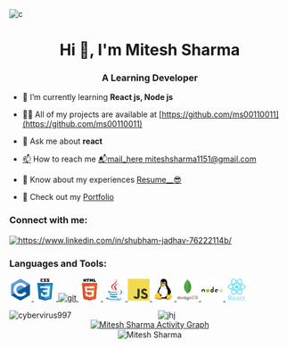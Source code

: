 <img src="https://wallpaperaccess.com/full/1102017.png" alt="c" width="80%" height="20%"/>

<h1 align="center">Hi 👋, I'm Mitesh Sharma</h1>
<h3 align="center">A Learning Developer</h3>

- 🌱 I’m currently learning **React js, Node js**

- 👨‍💻 All of my projects are available at [https://github.com/ms00110011](https://github.com/ms00110011)

- 💬 Ask me about **react**

- [📫](miteshsharma1151@gmail.com) How to reach me [📬mail_here miteshsharma1151@gmail.com](miteshsharma1151@gmail.com)

- 📄 Know about my experiences [Resume__😎](https://drive.google.com/file/d/1TzVxhXAMyLrq0jfdis2Ul3h_QR-1saYl/view?usp=sharing)

- 🤩 Check out my <a href="https://miteshsharma.netlify.app/" target="_blank">Portfolio</a>

<h3 align="left">Connect with me:</h3>
<p align="left">
<a href="https://www.linkedin.com/in/miteshsharma1/" target="blank"><img align="center" src="https://raw.githubusercontent.com/rahuldkjain/github-profile-readme-generator/master/src/images/icons/Social/linked-in-alt.svg" alt="https://www.linkedin.com/in/shubham-jadhav-76222114b/" height="30" width="40" /></a>
</p>

<h3 align="left">Languages and Tools:</h3>
<p align="left"> <a href="https://www.cprogramming.com/" target="_blank" rel="noreferrer"> <img src="https://raw.githubusercontent.com/devicons/devicon/master/icons/c/c-original.svg" alt="c" width="40" height="40"/> </a> <a href="https://www.w3schools.com/css/" target="_blank" rel="noreferrer"> <img src="https://raw.githubusercontent.com/devicons/devicon/master/icons/css3/css3-original-wordmark.svg" alt="css3" width="40" height="40"/> </a> <a href="https://git-scm.com/" target="_blank" rel="noreferrer"> <img src="https://www.vectorlogo.zone/logos/git-scm/git-scm-icon.svg" alt="git" width="40" height="40"/> </a> <a href="https://www.w3.org/html/" target="_blank" rel="noreferrer"> <img src="https://raw.githubusercontent.com/devicons/devicon/master/icons/html5/html5-original-wordmark.svg" alt="html5" width="40" height="40"/> </a> <a href="https://www.java.com" target="_blank" rel="noreferrer"> <img src="https://raw.githubusercontent.com/devicons/devicon/master/icons/java/java-original.svg" alt="java" width="40" height="40"/> </a> <a href="https://developer.mozilla.org/en-US/docs/Web/JavaScript" target="_blank" rel="noreferrer"> <img src="https://raw.githubusercontent.com/devicons/devicon/master/icons/javascript/javascript-original.svg" alt="javascript" width="40" height="40"/> </a> <a href="https://www.linux.org/" target="_blank" rel="noreferrer"> <img src="https://raw.githubusercontent.com/devicons/devicon/master/icons/linux/linux-original.svg" alt="linux" width="40" height="40"/> </a> <a href="https://www.mongodb.com/" target="_blank" rel="noreferrer"> <img src="https://raw.githubusercontent.com/devicons/devicon/master/icons/mongodb/mongodb-original-wordmark.svg" alt="mongodb" width="40" height="40"/> </a> <a href="https://nodejs.org" target="_blank" rel="noreferrer"> <img src="https://raw.githubusercontent.com/devicons/devicon/master/icons/nodejs/nodejs-original-wordmark.svg" alt="nodejs" width="40" height="40"/> </a> <a href="https://reactjs.org/" target="_blank" rel="noreferrer"> <img src="https://raw.githubusercontent.com/devicons/devicon/master/icons/react/react-original-wordmark.svg" alt="react" width="40" height="40"/> </a> </p>



<div align="left">
  <p>
    <img align="left" src="https://github-readme-stats.vercel.app/api?username=ms00110011&theme=synthwave" alt="cybervirus997" width="47%" />
    <img align="right" src="https://github-readme-streak-stats.herokuapp.com/?user=ms00110011&theme=synthwave" alt="jhj" width="47%" />
  </p>
</div>
 
 
<div align="center">
<a href="https://github.com/ms00110011/github-readme-activity-graph"><img alt="Mitesh Sharma Activity Graph" src="https://activity-graph.herokuapp.com/graph?username=ms00110011&bg_color=1F222E&color=F8D866&line=F85D7F&point=FFFFFF&hide_border=true" /></a>
</div>
  
<div align="center">
   <img align="center"src="https://github-readme-stats.vercel.app/api/top-langs?username=ms00110011&theme=synthwave" alt="Mitesh Sharma" />
</div>
